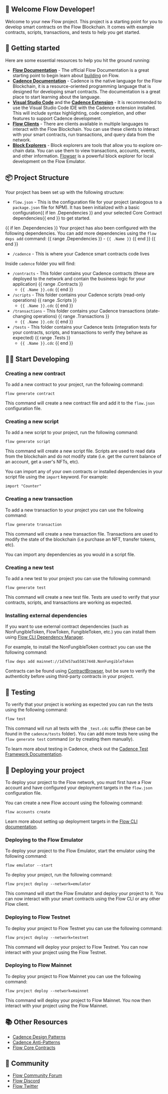 ## 👋 Welcome Flow Developer!

Welcome to your new Flow project. This project is a starting point for you to develop smart contracts on the Flow Blockchain. It comes with example contracts, scripts, transactions, and tests to help you get started.

## 🔨 Getting started

Here are some essential resources to help you hit the ground running:

- **[Flow Documentation](https://docs.onflow.org/)** - The official Flow Documentation is a great starting point to begin learn about [building](https://developers.flow.com/build/flow) on Flow.
- **[Cadence Documentation](https://cadence-lang.org/docs/language)** - Cadence is the native language for the Flow Blockchain, it is a resource-oriented programming language that is designed for developing smart contracts.  The documentation is a great place to start learning about the language.
- **[Visual Studio Code](https://code.visualstudio.com/)** and the **[Cadence Extension](https://marketplace.visualstudio.com/items?itemName=onflow.cadence)** - It is recommended to use the Visual Studio Code IDE with the Cadence extension installed.  This will include syntax highlighting, code completion, and other features to support Cadence development.
- **[Flow Clients](https://developers.flow.com/tools/clients)** - There are clients available in multiple languages to interact with the Flow Blockchain.  You can use these clients to interact with your smart contracts, run transactions, and query data from the network.
- **[Block Explorers](https://developers.flow.com/ecosystem/block-explorers)** - Block explorers are tools that allow you to explore on-chain data.  You can use them to view transactions, accounts, events, and other information.  [Flowser](https://flowser.dev/) is a powerful block explorer for local development on the Flow Emulator.

## 📦 Project Structure
Your project has been set up with the following structure:

- `flow.json` - This is the configuration file for your project (analogous to a `package.json` file for NPM).  It has been initialized with a basic configuration{{ if len .Dependencies }} and your selected Core Contract dependencies{{ end }} to get started.

{{ if len .Dependencies }}
  Your project has also been configured with the following dependencies.  You can add more dependencies using the `flow deps add` command:
  {{ range .Dependencies }}
    - `{{ .Name }}`
  {{ end }}
{{ end }}

- `/cadence` - This is where your Cadence smart contracts code lives

Inside `cadence` folder you will find:
- `/contracts` - This folder contains your Cadence contracts (these are deployed to the network and contain the business logic for your application)
{{ range .Contracts }}
  - `{{ .Name }}.cdc`
{{ end }}
- `/scripts` - This folder contains your Cadence scripts (read-only operations)
{{ range .Scripts }}
  - `{{ .Name }}.cdc`
{{ end }}
- `/transactions` - This folder contains your Cadence transactions (state-changing operations)
{{ range .Transactions }}
  - `{{ .Name }}.cdc`
{{ end }}
- `/tests` - This folder contains your Cadence tests (integration tests for your contracts, scripts, and transactions to verify they behave as expected)
{{ range .Tests }}
  - `{{ .Name }}.cdc`
{{ end }}

## 👨‍💻 Start Developing

### Creating a new contract

To add a new contract to your project, run the following command:

```shell
flow generate contract
```

This command will create a new contract file and add it to the `flow.json` configuration file.

### Creating a new script

To add a new script to your project, run the following command:

```shell
flow generate script
```

This command will create a new script file.  Scripts are used to read data from the blockchain and do not modify state (i.e. get the current balance of an account, get a user's NFTs, etc).

You can import any of your own contracts or installed dependencies in your script file using the `import` keyword.  For example:

```cadence
import "Counter"
```

### Creating a new transaction

To add a new transaction to your project you can use the following command:

```shell
flow generate transaction
```

This command will create a new transaction file.  Transactions are used to modify the state of the blockchain (i.e purchase an NFT, transfer tokens, etc).

You can import any dependencies as you would in a script file.

### Creating a new test

To add a new test to your project you can use the following command:

```shell
flow generate test
```

This command will create a new test file.  Tests are used to verify that your contracts, scripts, and transactions are working as expected.

### Installing external dependencies

If you want to use external contract dependencies (such as NonFungibleToken, FlowToken, FungibleToken, etc.) you can install them using [Flow CLI Dependency Manager](https://developers.flow.com/tools/flow-cli/dependency-manager).

For example, to install the NonFungibleToken contract you can use the following command:

```shell
flow deps add mainnet://1d7e57aa55817448.NonFungibleToken
```

Contracts can be found using [ContractBrowser](https://contractbrowser.com/), but be sure to verify the authenticity before using third-party contracts in your project.

## 🧪 Testing

To verify that your project is working as expected you can run the tests using the following command:

```shell
flow test
```

This command will run all tests with the `_test.cdc` suffix (these can be found in the `cadence/tests` folder). You can add more tests here using the `flow generate test` command (or by creating them manually).

To learn more about testing in Cadence, check out the [Cadence Test Framework Documentation](https://cadence-lang.org/docs/testing-framework).

## 🚀 Deploying your project

To deploy your project to the Flow network, you must first have a Flow account and have configured your deployment targets in the `flow.json` configuration file.

You can create a new Flow account using the following command:

```shell
flow accounts create
```

Learn more about setting up deployment targets in the [Flow CLI documentation](https://developers.flow.com/tools/flow-cli/deployment/project-contracts).

### Deploying to the Flow Emulator

To deploy your project to the Flow Emulator, start the emulator using the following command:

```shell
flow emulator --start
```

To deploy your project, run the following command:

```shell
flow project deploy --network=emulator
```

This command will start the Flow Emulator and deploy your project to it. You can now interact with your smart contracts using the Flow CLI or any other Flow client.

### Deploying to Flow Testnet

To deploy your project to Flow Testnet you can use the following command:

```shell
flow project deploy --network=testnet
```

This command will deploy your project to Flow Testnet. You can now interact with your project using the Flow Testnet.

### Deploying to Flow Mainnet

To deploy your project to Flow Mainnet you can use the following command:

```shell
flow project deploy --network=mainnet
```

This command will deploy your project to Flow Mainnet. You now then interact with your project using the Flow Mainnet.

## 📚 Other Resources

- [Cadence Design Patterns](https://cadence-lang.org/docs/design-patterns)
- [Cadence Anti-Patterns](https://cadence-lang.org/docs/anti-patterns)
- [Flow Core Contracts](https://developers.flow.com/build/core-contracts)

## 🤝 Community
- [Flow Community Forum](https://forum.onflow.org/)
- [Flow Discord](https://discord.gg/flow)
- [Flow Twitter](https://x.com/flow_blockchain)
